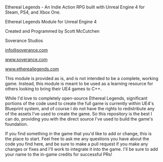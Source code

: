 Ethereal Legends - An Indie Action RPG built with Unreal Engine 4 for Steam, PS4, and Xbox One.

Ethereal Legends Module for Unreal Engine 4

Created and Programmed by Scott McCutchen

Soverance Studios

info@soverance.com

www.soverance.com

www.ethereallegends.com

This module is provided as is, and is not intended to be a complete, working game. Instead, this module is meant to be used as a learning resource for others looking to bring their UE4 games to C++.

While I'd love to completely open-source Ethereal Legends, significant portions of the code used to create the full game is currently within UE4's Blueprint system, and of course I do not have the rights to redistribute any of the assets I've used to create the game. So this repository is the best I can do, providing you with the direct source I've used to build the game's foundation.

If you find something in the game that you'd like to add or change, this is the place to start. Feel free to ask me any questions you have about the code you find here, and be sure to make a pull request if you make any changes or fixes and I'll work to integrate it into the game. I'll be sure to add your name to the in-game credits for successful PRs!
